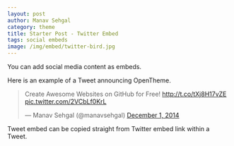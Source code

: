 ```yaml
---
layout: post
author: Manav Sehgal
category: theme
title: Starter Post - Twitter Embed
tags: social embeds
image: /img/embed/twitter-bird.jpg
---
```


You can add social media content as embeds. 

Here is an example of a Tweet announcing OpenTheme.

<blockquote class="twitter-tweet" lang="en"><p>Create Awesome Websites on GitHub for Free! <a href="http://t.co/tXj8H17vZE">http://t.co/tXj8H17vZE</a> <a href="http://t.co/2VCbLf0KrL">pic.twitter.com/2VCbLf0KrL</a></p>&mdash; Manav Sehgal (@manavsehgal) <a href="https://twitter.com/manavsehgal/status/539376525720977410">December 1, 2014</a></blockquote>
<script async src="//platform.twitter.com/widgets.js" charset="utf-8"></script>

Tweet embed can be copied straight from Twitter embed link within a Tweet.
